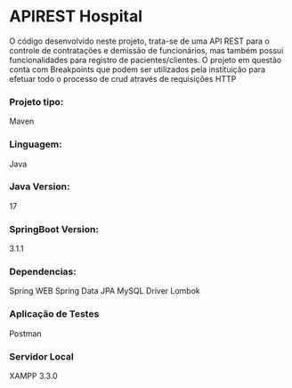 # APIREST Hospital
O código desenvolvido neste projeto, trata-se de uma API REST para o controle de contratações e demissão de funcionários, mas também possui funcionalidades para registro de pacientes/clientes. O projeto em questão conta com Breakpoints que podem ser utilizados pela instituição para efetuar todo o processo de crud através de requisições HTTP
### Projeto tipo:
Maven
### Linguagem:
Java
### Java Version:
17
### SpringBoot Version:
3.1.1
### Dependencias:
Spring WEB
Spring Data JPA
MySQL Driver
Lombok
### Aplicação de Testes
Postman
### Servidor Local
XAMPP 3.3.0
